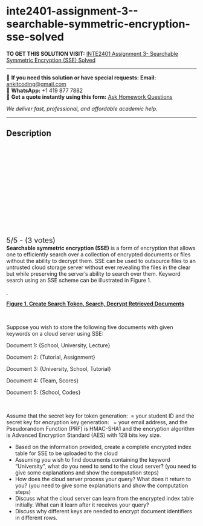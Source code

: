 # inte2401-assignment-3--searchable-symmetric-encryption-sse-solved
**TO GET THIS SOLUTION VISIT:** [INTE2401 Assignment 3- Searchable Symmetric Encryption (SSE) Solved](https://www.ankitcodinghub.com/product/additional-assignment-3-question-for-inte2401-searchable-symmetric-encryption-sse-solved/)


---

📩 **If you need this solution or have special requests:** **Email:** ankitcoding@gmail.com  
📱 **WhatsApp:** +1 419 877 7882  
📄 **Get a quote instantly using this form:** [Ask Homework Questions](https://www.ankitcodinghub.com/services/ask-homework-questions/)

*We deliver fast, professional, and affordable academic help.*

---

<h2>Description</h2>



<div class="kk-star-ratings kksr-auto kksr-align-center kksr-valign-top" data-payload="{&quot;align&quot;:&quot;center&quot;,&quot;id&quot;:&quot;123288&quot;,&quot;slug&quot;:&quot;default&quot;,&quot;valign&quot;:&quot;top&quot;,&quot;ignore&quot;:&quot;&quot;,&quot;reference&quot;:&quot;auto&quot;,&quot;class&quot;:&quot;&quot;,&quot;count&quot;:&quot;3&quot;,&quot;legendonly&quot;:&quot;&quot;,&quot;readonly&quot;:&quot;&quot;,&quot;score&quot;:&quot;5&quot;,&quot;starsonly&quot;:&quot;&quot;,&quot;best&quot;:&quot;5&quot;,&quot;gap&quot;:&quot;4&quot;,&quot;greet&quot;:&quot;Rate this product&quot;,&quot;legend&quot;:&quot;5\/5 - (3 votes)&quot;,&quot;size&quot;:&quot;24&quot;,&quot;title&quot;:&quot;INTE2401 Assignment 3- Searchable Symmetric Encryption (SSE)  Solved&quot;,&quot;width&quot;:&quot;138&quot;,&quot;_legend&quot;:&quot;{score}\/{best} - ({count} {votes})&quot;,&quot;font_factor&quot;:&quot;1.25&quot;}">

<div class="kksr-stars">

<div class="kksr-stars-inactive">
            <div class="kksr-star" data-star="1" style="padding-right: 4px">


<div class="kksr-icon" style="width: 24px; height: 24px;"></div>
        </div>
            <div class="kksr-star" data-star="2" style="padding-right: 4px">


<div class="kksr-icon" style="width: 24px; height: 24px;"></div>
        </div>
            <div class="kksr-star" data-star="3" style="padding-right: 4px">


<div class="kksr-icon" style="width: 24px; height: 24px;"></div>
        </div>
            <div class="kksr-star" data-star="4" style="padding-right: 4px">


<div class="kksr-icon" style="width: 24px; height: 24px;"></div>
        </div>
            <div class="kksr-star" data-star="5" style="padding-right: 4px">


<div class="kksr-icon" style="width: 24px; height: 24px;"></div>
        </div>
    </div>

<div class="kksr-stars-active" style="width: 138px;">
            <div class="kksr-star" style="padding-right: 4px">


<div class="kksr-icon" style="width: 24px; height: 24px;"></div>
        </div>
            <div class="kksr-star" style="padding-right: 4px">


<div class="kksr-icon" style="width: 24px; height: 24px;"></div>
        </div>
            <div class="kksr-star" style="padding-right: 4px">


<div class="kksr-icon" style="width: 24px; height: 24px;"></div>
        </div>
            <div class="kksr-star" style="padding-right: 4px">


<div class="kksr-icon" style="width: 24px; height: 24px;"></div>
        </div>
            <div class="kksr-star" style="padding-right: 4px">


<div class="kksr-icon" style="width: 24px; height: 24px;"></div>
        </div>
    </div>
</div>


<div class="kksr-legend" style="font-size: 19.2px;">
            5/5 - (3 votes)    </div>
    </div>
<strong>Searchable symmetric encryption (SSE)</strong> is a form of encryption that allows one to efficiently search over a collection of encrypted documents or files without the ability to decrypt them. SSE can be used to outsource files to an untrusted cloud storage server without ever revealing the files in the clear but while preserving the server’s ability to search over them. Keyword search using an SSE scheme can be illustrated in Figure 1.

<strong><u>&nbsp;</u></strong>

<strong><u>Figure 1. Create Search Token, Search, Decrypt Retrieved Documents </u></strong>

&nbsp;

Suppose you wish to store the following five documents with given keywords on a cloud server using SSE:

Document 1: {School, University, Lecture}

Document 2: {Tutorial, Assignment}

Document 3: {University, School, Tutorial}

Document 4: {Team, Scores}

Document 5: {School, Codes}

&nbsp;

Assume that the secret key for token generation: &nbsp;= your student ID and the secret key for encryption key generation: &nbsp;&nbsp;= your email address, and the Pseudorandom Function (PRF) is HMAC-SHA1 and the encryption algorithm is Advanced Encryption Standard (AES) with 128 bits key size.

<ul>
<li>Based on the information provided, create a complete encrypted index table for SSE to be uploaded to the cloud</li>
<li>Assuming you wish to find documents containing the keyword “University”, what do you need to send to the cloud server? (you need to give some explanations and show the computation steps)</li>
<li>How does the cloud server process your query? What does it return to you? (you need to give some explanations and show the computation steps)</li>
<li>Discuss what the cloud server can learn from the encrypted index table initially. What can it learn after it receives your query?</li>
<li>Discuss why different keys are needed to encrypt document identifiers in different rows.</li>
</ul>
